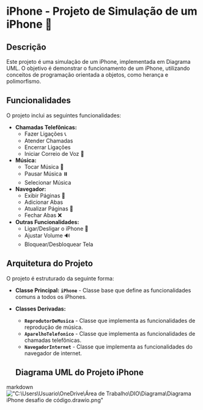 # iPhone - Projeto de Simulação de um iPhone 📱

## Descrição

Este projeto é uma simulação de um iPhone, implementada em Diagrama UML. O objetivo é demonstrar o funcionamento de um iPhone, utilizando conceitos de programação orientada a objetos, como herança e polimorfismo.
## Funcionalidades

O projeto inclui as seguintes funcionalidades:

* **Chamadas Telefônicas:**
    * Fazer Ligações 📞
    * Atender Chamadas
    * Encerrar Ligações
    * Iniciar Correio de Voz  :speech_balloon:
* **Música:**
    * Tocar Música :musical_note:
    * Pausar Música :pause_button:
    * Selecionar Música 
* **Navegador:**
    * Exibir Páginas :link:
    * Adicionar Abas
    * Atualizar Páginas 🔄
    * Fechar Abas ❌
* **Outras Funcionalidades:**
    * Ligar/Desligar o iPhone 📴
    * Ajustar Volume 🔊
    * Bloquear/Desbloquear Tela

## Arquitetura do Projeto

O projeto é estruturado da seguinte forma:

* **Classe Principal:** **`iPhone`** - Classe base que define as funcionalidades comuns a todos os iPhones.
* **Classes Derivadas:**
    * **`ReprodutorDeMusica`** - Classe que implementa as funcionalidades de reprodução de música.
    * **`AparelhoTelefonico`** - Classe que implementa as funcionalidades de chamadas telefônicas.
    * **`NavegadorInternet`** - Classe que implementa as funcionalidades do navegador de internet.
    
    ## Diagrama UML do Projeto iPhone

markdown !["C:\Users\Usuario\OneDrive\Área de Trabalho\DIO\Diagrama\Diagrama iPhone desafio de código.drawio.png"](diagrama_iphone.png)
